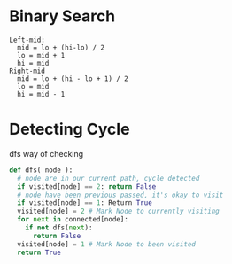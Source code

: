 <h1>Binary Search</h1>

```
Left-mid:
  mid = lo + (hi-lo) / 2
  lo = mid + 1
  hi = mid
Right-mid
  mid = lo + (hi - lo + 1) / 2
  lo = mid
  hi = mid - 1
```
<h1>Detecting Cycle</h1>

dfs way of checking

```python
def dfs( node ):
  # node are in our current path, cycle detected
  if visited[node] == 2: return False
  # node have been previous passed, it's okay to visit
  if visited[node] == 1: Return True
  visited[node] = 2 # Mark Node to currently visiting
  for next in connected[node]:
    if not dfs(next):
      return False
  visited[node] = 1 # Mark Node to been visited
  return True

```

